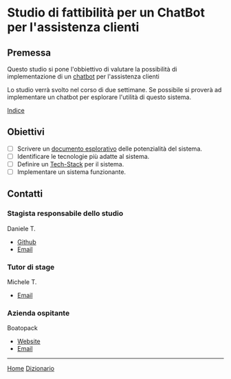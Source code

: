 # Studio di fattibilità per un ChatBot per l'assistenza clienti

## Premessa

Questo studio si pone l'obbiettivo di valutare la possibilità di implementazione di un [chatbot](/docs/dictionary/chatbot.md) per l'assistenza clienti

Lo studio verrà svolto nel corso di due settimane.
Se possibile si proverà ad implementare un chatbot per esplorare l'utilità di questo sistema.

[Indice](/indice.md)

## Obiettivi

- [ ] Scrivere un [documento esplorativo](/docs/expdoc.md) delle potenzialità del sistema.
- [ ] Identificare le tecnologie più adatte al sistema.
- [ ] Definire un [Tech-Stack](/docs/dictionary/tech-stack.md) per il sistema.
- [ ] Implementare un sistema funzionante.

## Contatti

### Stagista responsabile dello studio
Daniele T.
- [Github](https://github.com/DanieleT07)
- [Email](mailto:danieletoniolo7@gmail.com)

### Tutor di stage
Michele T.
- [Email](mailto:usa3@boatopack.com)

### Azienda ospitante
Boatopack
- [Website](https://www.boatopack.com/)
- [Email](mailto:info@boatopack.com)

---
[Home](/indice.md) [Dizionario](/docs/dictionary/indice.md)